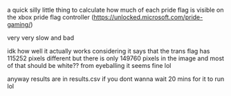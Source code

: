 a quick silly little thing to calculate how much of each pride flag is visible on the xbox pride flag controller (https://unlocked.microsoft.com/pride-gaming/)

very very slow and bad

idk how well it actually works considering it says that the trans flag has 115252 pixels different but there is only 149760 pixels in the image and most of that should be white?? from eyeballing it seems fine lol

anyway results are in results.csv if you dont wanna  wait 20 mins for it to run lol